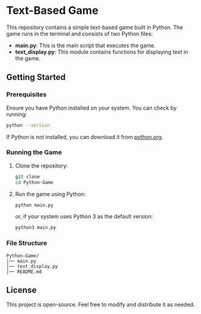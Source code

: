 # Text-Based Game

This repository contains a simple text-based game built in Python. The game runs in the terminal and consists of two Python files:

- **main.py**: This is the main script that executes the game.
- **text_display.py**: This module contains functions for displaying text in the game.

## Getting Started

### Prerequisites
Ensure you have Python installed on your system. You can check by running:

```sh
python --version
```

If Python is not installed, you can download it from [python.org](https://www.python.org/downloads/).

### Running the Game

1. Clone the repository:
   ```sh
   git clone 
   cd Python-Game
   ```
2. Run the game using Python:
   ```sh https://github.com/LoganDawes/Python-Game
   python main.py
   ```
   or, if your system uses Python 3 as the default version:
   ```sh
   python3 main.py
   ```

### File Structure
```
Python-Game/
│── main.py
│── text_display.py
│── README.md
```

## License
This project is open-source. Feel free to modify and distribute it as needed.
